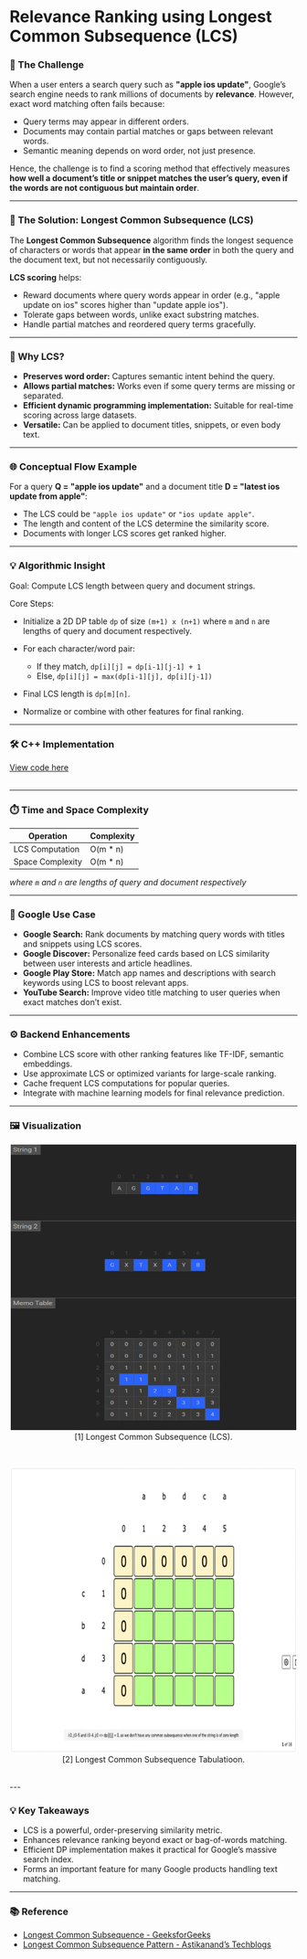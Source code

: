 
# Relevance Ranking using Longest Common Subsequence (LCS)



### 🎯 The Challenge

When a user enters a search query such as **"apple ios update"**, Google’s search engine needs to rank millions of documents by **relevance**. However, exact word matching often fails because:

* Query terms may appear in different orders.
* Documents may contain partial matches or gaps between relevant words.
* Semantic meaning depends on word order, not just presence.

Hence, the challenge is to find a scoring method that effectively measures **how well a document’s title or snippet matches the user’s query, even if the words are not contiguous but maintain order**.

---

### 🚀 The Solution: Longest Common Subsequence (LCS)

The **Longest Common Subsequence** algorithm finds the longest sequence of characters or words that appear **in the same order** in both the query and the document text, but not necessarily contiguously.

**LCS scoring** helps:

* Reward documents where query words appear in order (e.g., "apple update on ios" scores higher than "update apple ios").
* Tolerate gaps between words, unlike exact substring matches.
* Handle partial matches and reordered query terms gracefully.

---

### 🧠 Why LCS?

* **Preserves word order:** Captures semantic intent behind the query.
* **Allows partial matches:** Works even if some query terms are missing or separated.
* **Efficient dynamic programming implementation:** Suitable for real-time scoring across large datasets.
* **Versatile:** Can be applied to document titles, snippets, or even body text.

---

### 🌐 Conceptual Flow Example

For a query **Q = "apple ios update"** and a document title **D = "latest ios update from apple"**:

* The LCS could be `"apple ios update"` or `"ios update apple"`.
* The length and content of the LCS determine the similarity score.
* Documents with longer LCS scores get ranked higher.

---

### 💡 Algorithmic Insight

Goal: Compute LCS length between query and document strings.

Core Steps:

* Initialize a 2D DP table `dp` of size `(m+1) x (n+1)` where `m` and `n` are lengths of query and document respectively.
* For each character/word pair:

  * If they match, `dp[i][j] = dp[i-1][j-1] + 1`
  * Else, `dp[i][j] = max(dp[i-1][j], dp[i][j-1])`
* Final LCS length is `dp[m][n]`.
* Normalize or combine with other features for final ranking.

---
### 🛠 C++ Implementation
[View code here](https://github.com/bhumikanaik126/APS-Portfolio/blob/main/codes/b1.cpp)<br><br>

---

### ⏱️ Time and Space Complexity

| Operation        | Complexity |
| ---------------- | ---------- |
| LCS Computation  | O(m \* n)  |
| Space Complexity | O(m \* n)  |

*where `m` and `n` are lengths of query and document respectively*

---

### 🧪 Google Use Case

* **Google Search:** Rank documents by matching query words with titles and snippets using LCS scores.
* **Google Discover:** Personalize feed cards based on LCS similarity between user interests and article headlines.
* **Google Play Store:** Match app names and descriptions with search keywords using LCS to boost relevant apps.
* **YouTube Search:** Improve video title matching to user queries when exact matches don’t exist.

---

### ⚙️ Backend Enhancements

* Combine LCS score with other ranking features like TF-IDF, semantic embeddings.
* Use approximate LCS or optimized variants for large-scale ranking.
* Cache frequent LCS computations for popular queries.
* Integrate with machine learning models for final relevance prediction.

---

### 🖼️ Visualization

<p align="center">
  <img src="https://github.com/bhumikanaik126/APS-Portfolio/blob/main/images/b1.png?raw=true" alt="Microsoft Infrastructure" width="500" height="500">
  <br>
  [1] Longest Common Subsequence (LCS).
  <br>
</p><br>
<p align="center">
  <img src="https://github.com/bhumikanaik126/APS-Portfolio/blob/main/images/longest_common_subsequence_tabulation.gif?raw=true" alt="Microsoft Infrastructure" width="500" height="500">
  <br>
  [2] Longest Common Subsequence Tabulatioon.
  <br>
</p><br>
---

### 💡 Key Takeaways

* LCS is a powerful, order-preserving similarity metric.
* Enhances relevance ranking beyond exact or bag-of-words matching.
* Efficient DP implementation makes it practical for Google’s massive search index.
* Forms an important feature for many Google products handling text matching.

---
### 📚 Reference

* [Longest Common Subsequence - GeeksforGeeks](https://www.geeksforgeeks.org/longest-common-subsequence-dp-4/)
* [Longest Common Subsequence Pattern - Astikanand’s Techblogs](https://astikanand.github.io/techblogs/dynamic-programming-patterns/longest-common-subsequence-pattern)




